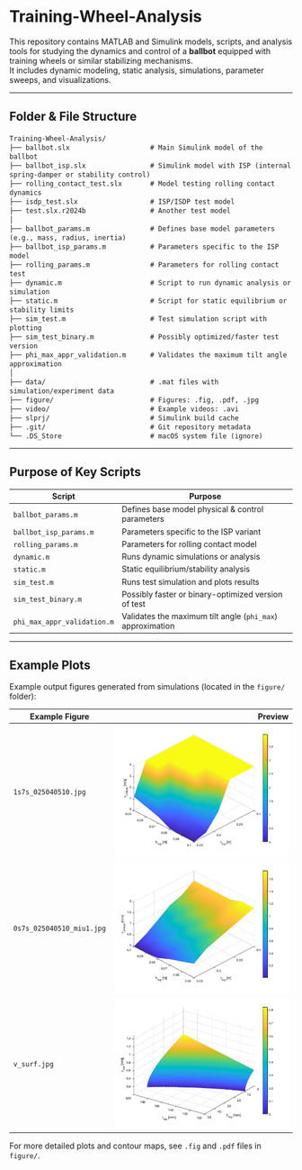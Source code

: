 
# Training-Wheel-Analysis

This repository contains MATLAB and Simulink models, scripts, and analysis tools for studying the dynamics and control of a **ballbot** equipped with training wheels or similar stabilizing mechanisms.  
It includes dynamic modeling, static analysis, simulations, parameter sweeps, and visualizations.

---

## Folder & File Structure

```
Training-Wheel-Analysis/
├── ballbot.slx                    # Main Simulink model of the ballbot
├── ballbot_isp.slx                # Simulink model with ISP (internal spring-damper or stability control)
├── rolling_contact_test.slx       # Model testing rolling contact dynamics
├── isdp_test.slx                  # ISP/ISDP test model
├── test.slx.r2024b                # Another test model
│
├── ballbot_params.m               # Defines base model parameters (e.g., mass, radius, inertia)
├── ballbot_isp_params.m           # Parameters specific to the ISP model
├── rolling_params.m               # Parameters for rolling contact test
├── dynamic.m                      # Script to run dynamic analysis or simulation
├── static.m                       # Script for static equilibrium or stability limits
├── sim_test.m                     # Test simulation script with plotting
├── sim_test_binary.m              # Possibly optimized/faster test version
├── phi_max_appr_validation.m      # Validates the maximum tilt angle approximation
│
├── data/                          # .mat files with simulation/experiment data
├── figure/                        # Figures: .fig, .pdf, .jpg
├── video/                         # Example videos: .avi
├── slprj/                         # Simulink build cache
├── .git/                          # Git repository metadata
└── .DS_Store                      # macOS system file (ignore)
```

---

## Purpose of Key Scripts

| Script                        | Purpose                                                                                     |
|------------------------------|----------------------------------------------------------------------------------------------|
| `ballbot_params.m`           | Defines base model physical & control parameters                                             |
| `ballbot_isp_params.m`       | Parameters specific to the ISP variant                                                       |
| `rolling_params.m`           | Parameters for rolling contact model                                                         |
| `dynamic.m`                  | Runs dynamic simulations or analysis                                                         |
| `static.m`                   | Static equilibrium/stability analysis                                                        |
| `sim_test.m`                 | Runs test simulation and plots results                                                       |
| `sim_test_binary.m`          | Possibly faster or binary-optimized version of test                                          |
| `phi_max_appr_validation.m`  | Validates the maximum tilt angle (`phi_max`) approximation                                   |

---

## Example Plots

Example output figures generated from simulations (located in the `figure/` folder):

| Example Figure                                    | Preview |
|--------------------------------------------------|--------:|
| `1s7s_025040510.jpg`                             | ![](figure/1s7s_025040510.jpg) |
| `0s7s_025040510_miu1.jpg`                         | ![](figure/0s7s_025040510_miu1.jpg) |
| `v_surf.jpg`                                      | ![](figure/v_surf.jpg) |

For more detailed plots and contour maps, see `.fig` and `.pdf` files in `figure/`.


